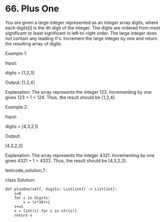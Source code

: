 # 66. Plus One

You are given a large integer represented as an integer array digits, where each digits[i] is the ith digit of the integer. The digits are ordered from most significant 
to least significant in left-to-right order. The large integer does not contain any leading 0's. Increment the large integer by one and return the resulting array of digits.

Example 1:

Input: 

digits = [1,2,3]

Output: [1,2,4]

Explanation: The array represents the integer 123. Incrementing by one gives 123 + 1 = 124. Thus, the result should be [1,2,4].

Example 2:

Input: 

digits = [4,3,2,1]

Output: 

[4,3,2,2]

Explanation: The array represents the integer 4321. Incrementing by one gives 4321 + 1 = 4322. Thus, the result should be [4,3,2,2].




leetcode_solution_1 :

class Solution:

    def plusOne(self, digits: List[int]) -> List[int]:
        s=0
        for i in digits:
            s = (s*10)+i
        s+=1 
        x = [int(i) for i in str(s)]
        return x 
            
            
